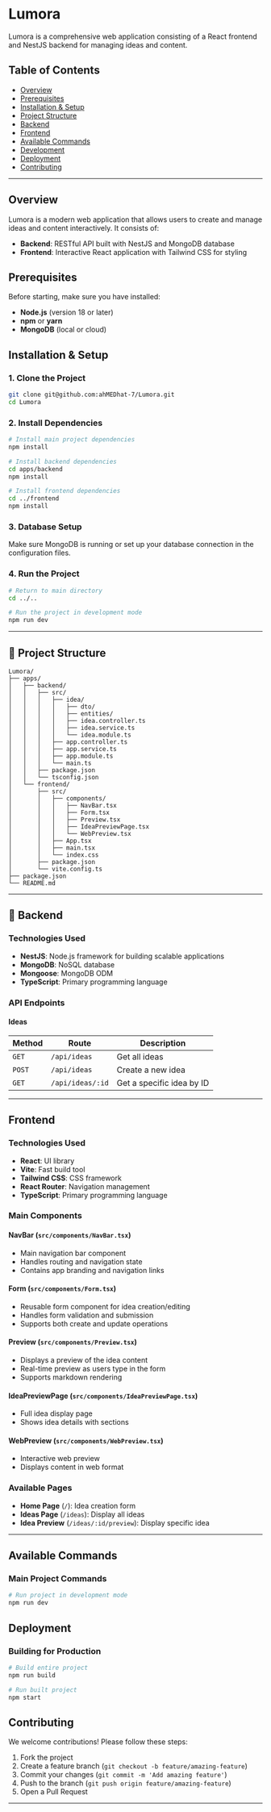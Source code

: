 # Lumora 

Lumora is a comprehensive web application consisting of a React frontend and NestJS backend for managing ideas and content.

## Table of Contents

- [Overview](#overview)
- [Prerequisites](#prerequisites)
- [Installation & Setup](#installation--setup)
- [Project Structure](#project-structure)
- [Backend](#backend)
- [Frontend](#frontend)
- [Available Commands](#available-commands)
- [Development](#development)
- [Deployment](#deployment)
- [Contributing](#contributing)

---

## Overview

Lumora is a modern web application that allows users to create and manage ideas and content interactively. It consists of:

- **Backend**: RESTful API built with NestJS and MongoDB database
- **Frontend**: Interactive React application with Tailwind CSS for styling

## Prerequisites

Before starting, make sure you have installed:

- **Node.js** (version 18 or later)
- **npm** or **yarn**
- **MongoDB** (local or cloud)

## Installation & Setup

### 1. Clone the Project

```bash
git clone git@github.com:ahMEDhat-7/Lumora.git
cd Lumora
```

### 2. Install Dependencies

```bash
# Install main project dependencies
npm install

# Install backend dependencies
cd apps/backend
npm install

# Install frontend dependencies
cd ../frontend
npm install
```

### 3. Database Setup

Make sure MongoDB is running or set up your database connection in the configuration files.

### 4. Run the Project

```bash
# Return to main directory
cd ../..

# Run the project in development mode
npm run dev
```

---

## 📁 Project Structure

```
Lumora/
├── apps/
│   ├── backend/
│   │   ├── src/
│   │   │   ├── idea/
│   │   │   │   ├── dto/
│   │   │   │   ├── entities/  
│   │   │   │   ├── idea.controller.ts
│   │   │   │   ├── idea.service.ts
│   │   │   │   └── idea.module.ts
│   │   │   ├── app.controller.ts
│   │   │   ├── app.service.ts
│   │   │   ├── app.module.ts
│   │   │   └── main.ts
│   │   ├── package.json
│   │   └── tsconfig.json
│   └── frontend/
│       ├── src/
│       │   ├── components/
│       │   │   ├── NavBar.tsx
│       │   │   ├── Form.tsx
│       │   │   ├── Preview.tsx
│       │   │   ├── IdeaPreviewPage.tsx
│       │   │   └── WebPreview.tsx
│       │   ├── App.tsx
│       │   ├── main.tsx
│       │   └── index.css
│       ├── package.json
│       └── vite.config.ts
├── package.json
└── README.md
```

---

## 🔧 Backend

### Technologies Used

- **NestJS**: Node.js framework for building scalable applications
- **MongoDB**: NoSQL database
- **Mongoose**: MongoDB ODM
- **TypeScript**: Primary programming language

### API Endpoints

#### Ideas

| Method | Route | Description |
|--------|-------|-------------|
| `GET` | `/api/ideas` | Get all ideas |
| `POST` | `/api/ideas` | Create a new idea |
| `GET` | `/api/ideas/:id` | Get a specific idea by ID |

---

## Frontend

### Technologies Used

- **React**: UI library
- **Vite**: Fast build tool
- **Tailwind CSS**: CSS framework
- **React Router**: Navigation management
- **TypeScript**: Primary programming language

### Main Components

#### NavBar (`src/components/NavBar.tsx`)
- Main navigation bar component
- Handles routing and navigation state
- Contains app branding and navigation links

#### Form (`src/components/Form.tsx`)
- Reusable form component for idea creation/editing
- Handles form validation and submission
- Supports both create and update operations

#### Preview (`src/components/Preview.tsx`)
- Displays a preview of the idea content
- Real-time preview as users type in the form
- Supports markdown rendering

#### IdeaPreviewPage (`src/components/IdeaPreviewPage.tsx`)
- Full idea display page
- Shows idea details with sections

#### WebPreview (`src/components/WebPreview.tsx`)
- Interactive web preview
- Displays content in web format

### Available Pages

- **Home Page** (`/`): Idea creation form
- **Ideas Page** (`/ideas`): Display all ideas
- **Idea Preview** (`/ideas/:id/preview`): Display specific idea

---

## Available Commands

### Main Project Commands

```bash
# Run project in development mode
npm run dev
```
## Deployment

### Building for Production

```bash
# Build entire project
npm run build

# Run built project
npm start
```

## Contributing

We welcome contributions! Please follow these steps:

1. Fork the project
2. Create a feature branch (`git checkout -b feature/amazing-feature`)
3. Commit your changes (`git commit -m 'Add amazing feature'`)
4. Push to the branch (`git push origin feature/amazing-feature`)
5. Open a Pull Request

---
